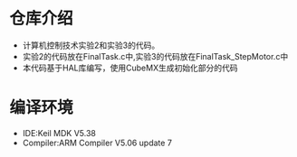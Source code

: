 # 仓库介绍
- 计算机控制技术实验2和实验3的代码。</n>
- 实验2的代码放在FinalTask.c中,实验3的代码放在FinalTask_StepMotor.c中</n>
- 本代码基于HAL库编写，使用CubeMX生成初始化部分的代码</n>
# 编译环境
- IDE:Keil MDK V5.38
- Compiler:ARM Compiler V5.06 update 7

